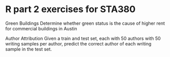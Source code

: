 # R part 2 exercises for STA380
 
 Green Buildings
 Determine whether green status is the cause of higher rent for commercial buildings in Austin
 
 Author Attribution
 Given a train and test set, each with 50 authors with 50 writing samples per author, predict the correct author of each writing sample in the test set.
